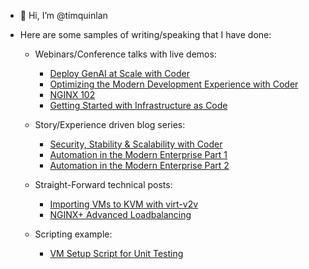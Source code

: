 - 👋 Hi, I’m @timquinlan
- Here are some samples of writing/speaking that I have done:

    - Webinars/Conference talks with live demos:
        - [Deploy GenAI at Scale with Coder](https://coder.com/webinars/deploy-genai-at-scale-with-coder/register)
        - [Optimizing the Modern Development Experience with Coder](https://coder.com/webinars/optimizing-the-modern-developer-experience-with-coder/register)
        - [NGINX 102](https://www.youtube.com/live/DjOgRbHnvwU?feature=share&t=14706)
        - [Getting Started with Infrastructure as Code](https://youtu.be/f_lo_8-5cMs)
          
    - Story/Experience driven blog series:
        - [Security, Stability & Scalability with Coder](https://coder.com/blog/security-stability-scalability-with-coder)
        - [Automation in the Modern Enterprise Part 1](https://www.redhat.com/en/blog/automation-modern-enterprise-part-1)
        - [Automation in the Modern Enterprise Part 2](https://www.redhat.com/en/blog/automation-modern-enterprise-part-2)

    - Straight-Forward technical posts:
       - [Importing VMs to KVM with virt-v2v](https://www.redhat.com/en/blog/importing-vms-kvm-virt-v2v)
       - [NGINX+ Advanced Loadbalancing](https://github.com/timquinlan/nginxplus-loadbalancing)

    - Scripting example:
        - [VM Setup Script for Unit Testing](https://github.com/timquinlan/scripts/blob/master/autovm/cstest)

<!---
timquinlan/timquinlan is a ✨ special ✨ repository because its `README.md` (this file) appears on your GitHub profile.
You can click the Preview link to take a look at your changes.
--->
